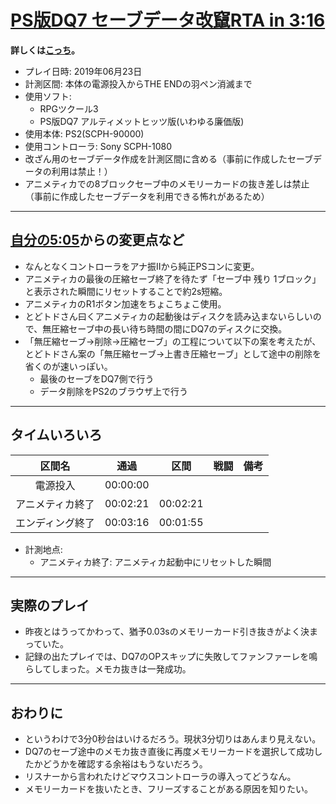 # [PS版DQ7 セーブデータ改竄RTA in 3:16](https://www.twitch.tv/videos/443005204)

**詳しくは[こっち](https://github.com/pingval/DQ7/blob/master/rta-saveglitch-20190623-00h05m05s.md)。**

- プレイ日時: 2019年06月23日
- 計測区間: 本体の電源投入からTHE ENDの羽ペン消滅まで
- 使用ソフト:
  - RPGツクール3
  - PS版DQ7 アルティメットヒッツ版(いわゆる廉価版)
- 使用本体: PS2(SCPH-90000)
- 使用コントローラ: Sony SCPH-1080
- 改ざん用のセーブデータ作成を計測区間に含める（事前に作成したセーブデータの利用は禁止！）
- アニメティカでの8ブロックセーブ中のメモリーカードの抜き差しは禁止（事前に作成したセーブデータを利用できる怖れがあるため）

----

## [自分の5:05](https://github.com/pingval/DQ7/blob/master/rta-saveglitch-20190623-00h05m05s.md)からの変更点など

- なんとなくコントローラをアナ振IIから純正PSコンに変更。
- アニメティカの最後の圧縮セーブ終了を待たず「セーブ中 残り 1ブロック」と表示された瞬間にリセットすることで約2s短縮。
- アニメティカのR1ボタン加速をちょこちょこ使用。
- とどトドさん曰くアニメティカの起動後はディスクを読み込まないらしいので、無圧縮セーブ中の長い待ち時間の間にDQ7のディスクに交換。
- 「無圧縮セーブ→削除→圧縮セーブ」の工程について以下の案を考えたが、とどトドさん案の「無圧縮セーブ→上書き圧縮セーブ」として途中の削除を省くのが速いっぽい。
  - 最後のセーブをDQ7側で行う
  - データ削除をPS2のブラウザ上で行う

----

## タイムいろいろ

|区間名|通過|区間|戦闘|備考|
|:---:|:---:|:---:|:---:|:---:|
|電源投入|00:00:00|||
|アニメティカ終了|00:02:21|00:02:21|||
|エンディング終了|00:03:16|00:01:55|||

- 計測地点:
  - アニメティカ終了: アニメティカ起動中にリセットした瞬間

----

## 実際のプレイ

- 昨夜とはうってかわって、猶予0.03sのメモリーカード引き抜きがよく決まっていた。
- 記録の出たプレイでは、DQ7のOPスキップに失敗してファンファーレを鳴らしてしまった。メモカ抜きは一発成功。

----

## おわりに

- というわけで3分0秒台はいけるだろう。現状3分切りはあんまり見えない。
- DQ7のセーブ途中のメモカ抜き直後に再度メモリーカードを選択して成功したかどうかを確認する余裕はもうないだろう。
- リスナーから言われたけどマウスコントローラの導入ってどうなん。
- メモリーカードを抜いたとき、フリーズすることがある原因を知りたい。
